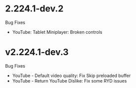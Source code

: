 # 2.224.1-dev.2
Bug Fixes
- YouTube: Tablet Miniplayer: Broken controls
  
# v2.224.1-dev.3
Bug Fixes
- YouTube - Default video quality: Fix Skip preloaded buffer
- YouTube - Return YouTube Dislike: Fix some RYD issues
